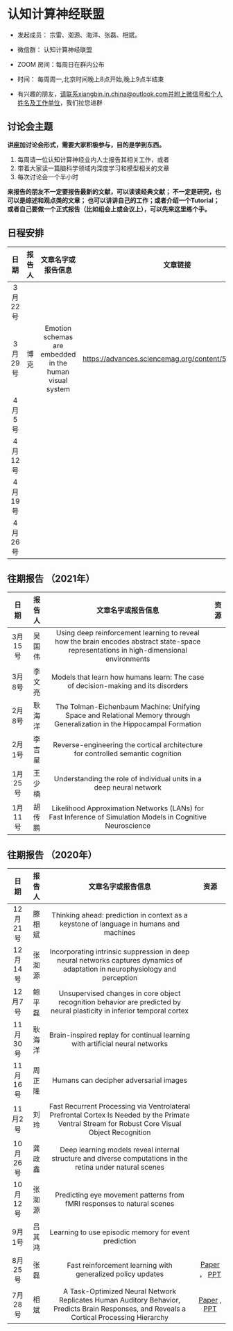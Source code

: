 # 认知计算神经联盟

* 发起成员： 宗雷、洳源、海洋、张磊、相斌。

* 微信群： 认知计算神经联盟 

* ZOOM 房间：每周日在群内公布

* 时间： 每周周一,北京时间晚上8点开始,晚上9点半结束	

* 有兴趣的朋友，请联系xiangbin.in.china@outlook.com并附上微信号和个人姓名及工作单位，我们拉您进群

## 讨论会主题
**讲座加讨论会形式，需要大家积极参与，目的是学到东西。**

1. 每周请一位认知计算神经业内人士报告其相关工作，或者
2. 带着大家读一篇脑科学领域内深度学习和模型相关的文章
3. 每次讨论会一个半小时

**来报告的朋友不一定要报告最新的文献，可以读读经典文献；
不一定是研究，也可以是综述和观点类的文章；
也可以讲讲自己的工作；或者介绍一个Tutorial；
或者自己要做一个正式报告（比如组会上或会议上），可以先来这里练个手。**

## 日程安排
|日期 | 报告人 | 文章名字或报告信息| 文章链接 |
| :---: | :---: | :---: | :---: | 
| 3月22号 |  |  |
| 3月29号 | 博克 | Emotion schemas are embedded in the human visual system | https://advances.sciencemag.org/content/5/7/eaaw4358 |
| 4月5号 |  |  |
| 4月12号 |  |  |
| 4月19号 |  |  |
| 4月26号 |  |  |


## 往期报告 （2021年）
|日期 | 报告人 | 文章名字或报告信息| 资源 |
| :---: | :---: | :---: | :---: | 
| 3月15号 | 吴国伟 | Using deep reinforcement learning to reveal how the brain encodes abstract state-space representations in high-dimensional environments |
| 3月8号 | 李文亮 | Models that learn how humans learn: The case of decision-making and its disorders |
| 2月8号 | 耿海洋 | The Tolman-Eichenbaum Machine: Unifying Space and Relational Memory through Generalization in the Hippocampal Formation | 
| 2月1号 | 李吉星 | Reverse-engineering the cortical architecture for controlled semantic cognition | 
| 1月25号 | 王少楠 | Understanding the role of individual units in a deep neural network | 
| 1月11号 | 胡传鹏 | Likelihood Approximation Networks (LANs) for Fast Inference of Simulation Models in Cognitive Neuroscience | 

## 往期报告 （2020年）
|日期 | 报告人 | 文章名字或报告信息| 资源 |
| :---: | :---: | :---: | :---: | 
| 12月21号 | 滕相斌| Thinking ahead: prediction in context as a keystone of language in humans and machines | 
| 12月14号 | 张洳源 | Incorporating intrinsic suppression in deep neural networks captures dynamics of adaptation in neurophysiology and perception | 
| 12月7号 | 鲍平磊  | Unsupervised changes in core object recognition behavior are predicted by neural plasticity in inferior temporal cortex | 
| 11月30号 | 耿海洋  | Brain-inspired replay for continual learning with artificial neural networks | 
| 11月16号 | 周正隆  | Humans can decipher adversarial images |  
| 11月2号 | 刘玲  | Fast Recurrent Processing via Ventrolateral Prefrontal Cortex Is Needed by the Primate Ventral Stream for Robust Core Visual Object Recognition   | 
| 10月26号 | 龚政鑫 | Deep learning models reveal internal structure and diverse computations in the retina under natural scenes   |   |
| 10月12号 | 张洳源 | Predicting eye movement patterns from fMRI responses to natural scenes  |
| 9月1号 | 吕其鸿 | Learning to use episodic memory for event prediction  |
| 8月25号 | 张磊  | Fast reinforcement learning with generalized policy updates | [Paper](https://www.pnas.org/content/early/2020/08/13/1907370117) ， [PPT](https://github.com/lei-zhang/OS_tutorial_webinar/blob/master/20200825_JC_fastRL/fast_RL_pnas_2020_08_25.pdf) | 
| 7月28号 | 相斌 | A Task-Optimized Neural Network Replicates Human Auditory Behavior, Predicts Brain Responses, and Reveals a Cortical Processing Hierarchy  | [Paper](http://mcdermottlab.mit.edu/papers/Kell_etal_2018_DNN_auditory_cortex.pdf) , [PPT](https://www.dropbox.com/s/ncnj8ab89kkzma0/PPT.pptx?dl=0) |

